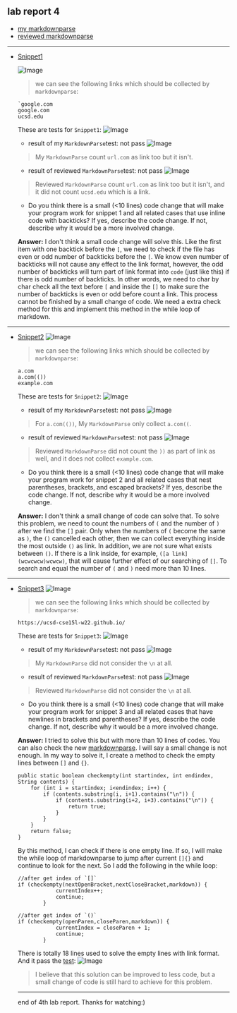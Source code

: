 ## lab report 4

- [my markdownparse](https://github.com/heihaheihahello/markdown-parse)
- [reviewed markdownparse](https://github.com/zhl010/markdown-parse/tree/24a93ada0f11daeb57ca6184866e2c5c0386c29c)

---

* [Snippet1](Snippet1.md)

    ![Image](s1preview.jpg)
    >we can see the following links which should be collected by `markdownparse`:

    ```
    `google.com
    google.com
    ucsd.edu
    ```

    These are tests for `Snippet1`:
    ![Image](s1test.jpg)

    - result of my `MarkdownParse`test: not pass
    ![Image](s1a.jpg)
    > My `MarkdownParse` count `url.com` as link too but it isn't.

    - result of reviewed `MarkdownParse`test: not pass
    ![Image](s1b.jpg)
    > Reviewed `MarkdownParse` count `url.com` as link too but it isn't, and it did not count `ucsd.edu` which is a link.

    * Do you think there is a small (<10 lines) code change that will make your program work for snippet 1 and all related cases that use inline code with backticks? If yes, describe the code change. If not, describe why it would be a more involved change.

    **Answer:** I don't think a small code change will solve this. Like the first item with one backtick before the `[`, we need to check if the file has even or odd number of backticks before the `[`. We know even number of backticks will not cause any effect to the link format, however, the odd number of backticks will turn part of link format into `code` (just like this) if there is odd number of backticks. In other words, we need to char by char check all the text before `[` and inside the `[]` to make sure the number of backticks is even or odd before count a link. This process cannot be finished by a small change of code. We need a extra check method for this and implement this method in the while loop of markdown.

---

* [Snippet2](Snippet2.md)
    ![Image](s2preview.jpg)
    >we can see the following links which should be collected by `markdownparse`:

    ```
    a.com
    a.com(())
    example.com
    ```

    These are tests for `Snippet2`:
    ![Image](s2test.jpg)

    - result of my `MarkdownParse`test: not pass
    ![Image](s2a.jpg)
    > For `a.com(())`, My `MarkdownParse` only collect `a.com((`.

    - result of reviewed `MarkdownParse`test: not pass
    ![Image](s2b.jpg)
    > Reviewed `MarkdownParse` did not count the `))` as part of link as well, and it does not collect `example.com`.

    * Do you think there is a small (<10 lines) code change that will make your program work for snippet 2 and all related cases that nest parentheses, brackets, and escaped brackets? If yes, describe the code change. If not, describe why it would be a more involved change.

    **Answer:** I don't think a small change of code can solve that. To solve this problem, we need to count the numbers of `(` and the number of `)` after we find the `[]` pair. Only when the numbers of `(` become the same as `)`, the `()` cancelled each other, then we can collect everything inside the most outside `()` as link. In addition, we are not sure what exists between `()`. If there is a link inside, for example, `([a link](wcwcwcw)wcwcw)`, that will cause further effect of our searching of `[]`. To search and equal the number of `(` and `)` need more than 10 lines. 
    
---

* [Snippet3](Snippet3.md)
    ![Image](s3preview.jpg)
    >we can see the following links which should be collected by `markdownparse`:

    ```
    https://ucsd-cse15l-w22.github.io/
    ```

    These are tests for `Snippet3`:
    ![Image](s3test.jpg)

    - result of my `MarkdownParse`test: not pass
    ![Image](s3a.jpg)
    >My `MarkdownParse` did not consider the `\n` at all.

    - result of reviewed `MarkdownParse`test: not pass
    ![Image](s3b.jpg)
    > Reviewed `MarkdownParse` did not consider the `\n` at all.

    * Do you think there is a small (<10 lines) code change that will make your program work for snippet 3 and all related cases that have newlines in brackets and parentheses? If yes, describe the code change. If not, describe why it would be a more involved change.

    **Answer:** I tried to solve this but with more than 10 lines of codes. You can also check the new [markdownparse](https://github.com/heihaheihahello/markdown-parse/commit/4ec61f5725e3e45fb3159fdea81b750129c734cd). I will say a small change is not enough. In my way to solve it, I create a method to check the empty lines between `[]` and `{}`. 
    ```
    public static boolean checkempty(int startindex, int endindex, String contents) {
        for (int i = startindex; i<endindex; i++) {
            if (contents.substring(i, i+1).contains("\n")) {
                if (contents.substring(i+2, i+3).contains("\n")) {
                    return true;
                }
            }
        }
        return false;
    }
    ```
    By this method, I can check if there is one empty line. If so, I will make the while loop of markdownparse to jump after current `[]{}` and continue to look for the next. So I add the following in the while loop:
    ```
    //after get index of `[]`
    if (checkempty(nextOpenBracket,nextCloseBracket,markdown)) {
                currentIndex++;
                continue;
            }

    //after get index of `()`
    if (checkempty(openParen,closeParen,markdown)) {
                currentIndex = closeParen + 1;
                continue;
            }
    ```
    There is totally 18 lines used to solve the empty lines with link format. And it pass the [test](https://github.com/heihaheihahello/markdown-parse/blob/main/test.java): 
    ![Image](s3c.jpg)
    >I believe that this solution can be improved to less code, but a small change of code is still hard to achieve for this problem.

    ---
    end of 4th lab report.
    Thanks for watching:)

    

